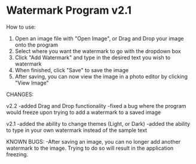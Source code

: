 # Watermark Program v2.1

How to use:

1. Open an image file with "Open Image", or Drag and Drop your image onto the program
2. Select where you want the watermark to go with the dropdown box
3. Click "Add Watermark" and type in the desired text you wish to watermark
4. When finished, click "Save" to save the image
5. After saving, you can now view the image in a photo editor by clicking "View Image"

CHANGES:

v2.2
-added Drag and Drop functionality
-fixed a bug where the program would freeze upon trying to add a watermark to a saved image

v2.1
-added the ability to change themes (Light, or Dark)
-added the ability to type in your own watermark instead of the sample text

KNOWN BUGS:
-After saving an image, you can no longer add another watermark to the image. Trying to do so will result in the application freezing.
